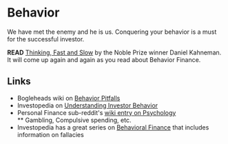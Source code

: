 # Behavior
We have met the enemy and he is us. Conquering your behavior is a must for the successful investor.  

**READ** [Thinking, Fast and Slow](http://smile.amazon.com/Thinking-Fast-Slow-Daniel-Kahneman) by the Noble Prize winner Daniel Kahneman. It will come up again and again as you read about Behavior Finance. 

## Links
* Bogleheads wiki on [Behavior Pitfalls](https://www.bogleheads.org/wiki/Behavioral_pitfalls)
* Investopedia on [Understanding Investor Behavior](http://www.investopedia.com/articles/05/032905.asp)
* Personal Finance sub-reddit's [wiki entry on Psychology](https://www.reddit.com/r/personalfinance/wiki/psychology)  
** Gambling, Compulsive spending, etc.
* Investopedia has a great series on [Behavioral Finance](http://www.investopedia.com/university/behavioral_finance/) that includes information on fallacies
